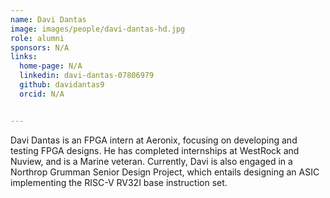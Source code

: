 ```yaml
---
name: Davi Dantas
image: images/people/davi-dantas-hd.jpg
role: alumni
sponsors: N/A
links:
  home-page: N/A
  linkedin: davi-dantas-07806979
  github: davidantas9
  orcid: N/A


---
```


Davi Dantas is an FPGA intern at Aeronix, focusing on developing and testing FPGA designs. He has completed internships at WestRock and Nuview, and is a Marine veteran. Currently, Davi is also engaged in a Northrop Grumman Senior Design Project, which entails designing an ASIC implementing the RISC-V RV32I base instruction set.
